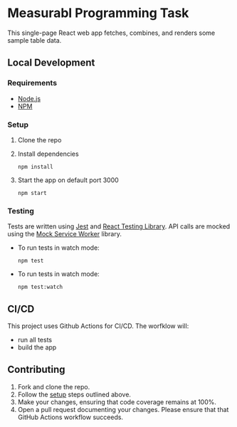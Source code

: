 # Measurabl Programming Task
This single-page React web app fetches, combines, and renders some sample table data. 

## Local Development

### Requirements
- [Node.js](https://nodejs.org/en/)
- [NPM](https://www.npmjs.com/) 

### Setup 
1. Clone the repo 

2. Install dependencies

    `npm install`

3. Start the app on default port 3000

    `npm start`

### Testing
Tests are written using [Jest](https://jestjs.io/) and [React Testing Library](https://testing-library.com/docs/react-testing-library/intro). API calls are mocked using the [Mock Service Worker](https://github.com/mswjs/msw) library.

- To run tests in watch mode: 
        
  `npm test`

- To run tests in watch mode: 

  `npm test:watch`

## CI/CD
This project uses Github Actions for CI/CD. The worfklow will:
- run all tests
- build the app

## Contributing
1. Fork and clone the repo.
2. Follow the [setup](#setup) steps outlined above.
3. Make your changes, ensuring that code coverage remains at 100%.
4. Open a pull request documenting your changes. Please ensure that that GitHub Actions workflow succeeds. 

